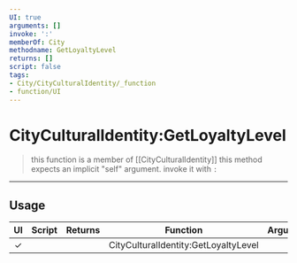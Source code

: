 ```yaml
---
UI: true
arguments: []
invoke: ':'
memberOf: City
methodname: GetLoyaltyLevel
returns: []
script: false
tags:
- City/CityCulturalIdentity/_function
- function/UI
---
```

# CityCulturalIdentity:GetLoyaltyLevel
> this function is a member of [[CityCulturalIdentity]]
> this method expects an implicit "self" argument. invoke it with `:`
-----
## Usage
|  UI | Script | Returns | Function | Arguments |
|:---:|:------:|-------:|:--------:|:---------|
|✓| ||CityCulturalIdentity:GetLoyaltyLevel||
